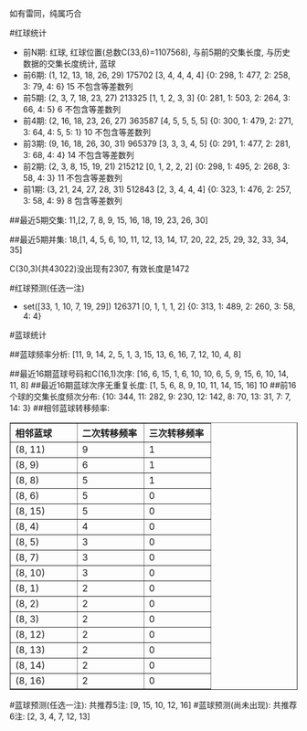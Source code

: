 <!-- 
.. title: 双色球2010145期(2010-12-12)数据分析报告
.. slug: slott-2010145-2010-12-12-report
.. date: 2010-12-13 08:00:00 UTC+08:00
.. tags: Lottery
.. link: 
.. description: 
.. type: text
-->

如有雷同，纯属巧合

<!-- TEASER_END-->

#红球统计

- 前N期: 红球, 红球位置(总数C(33,6)=1107568), 与前5期的交集长度, 与历史数据的交集长度统计, 蓝球
- 前6期: (1, 12, 13, 18, 26, 29) 175702 [3, 4, 4, 4, 4] {0: 298, 1: 477, 2: 258, 3: 79, 4: 6} 15 不包含等差数列
- 前5期: (2, 3, 7, 18, 23, 27) 213325 [1, 1, 2, 3, 3] {0: 281, 1: 503, 2: 264, 3: 66, 4: 5} 6 不包含等差数列
- 前4期: (2, 16, 18, 23, 26, 27) 363587 [4, 5, 5, 5, 5] {0: 300, 1: 479, 2: 271, 3: 64, 4: 5, 5: 1} 10 不包含等差数列
- 前3期: (9, 16, 18, 26, 30, 31) 965379 [3, 3, 3, 4, 5] {0: 291, 1: 477, 2: 281, 3: 68, 4: 4} 14 不包含等差数列
- 前2期: (2, 3, 8, 15, 19, 21) 215212 [0, 1, 2, 2, 2] {0: 298, 1: 495, 2: 268, 3: 58, 4: 3} 11 不包含等差数列
- 前1期: (3, 21, 24, 27, 28, 31) 512843 [2, 3, 4, 4, 4] {0: 323, 1: 476, 2: 257, 3: 58, 4: 9} 8 包含等差数列

##最近5期交集:
11,[2, 7, 8, 9, 15, 16, 18, 19, 23, 26, 30]

##最近5期并集:
18,[1, 4, 5, 6, 10, 11, 12, 13, 14, 17, 20, 22, 25, 29, 32, 33, 34, 35]

C(30,3)(共43022)没出现有2307, 
有效长度是1472

#红球预测(任选一注)

- set([33, 1, 10, 7, 19, 29]) 126371 [0, 1, 1, 1, 2] {0: 313, 1: 489, 2: 260, 3: 58, 4: 4}

#蓝球统计

##蓝球频率分析:
[11, 9, 14, 2, 5, 1, 3, 15, 13, 6, 16, 7, 12, 10, 4, 8]

##最近16期蓝球号码和C(16,1)次序:
[16, 6, 15, 1, 6, 10, 10, 6, 5, 9, 15, 6, 10, 14, 11, 8]
##最近16期蓝球次序无重复长度:
[1, 5, 6, 8, 9, 10, 11, 14, 15, 16] 10
##前16个球的交集长度频次分布:
{10: 344, 11: 282, 9: 230, 12: 142, 8: 70, 13: 31, 7: 7, 14: 3}
##相邻蓝球转移频率:
<table border="1" class="table table-striped dataframe">
  <thead>
    <tr style="text-align: left;">
      <th style="min-width: 100px;">相邻蓝球</th>
      <th style="min-width: 100px;">二次转移频率</th>
      <th style="min-width: 100px;">三次转移频率</th>
    </tr>
  </thead>
  <tbody>
    <tr>
      <td> (8, 11)</td>
      <td> 9</td>
      <td> 1</td>
    </tr>
    <tr>
      <td>  (8, 9)</td>
      <td> 6</td>
      <td> 1</td>
    </tr>
    <tr>
      <td>  (8, 8)</td>
      <td> 5</td>
      <td> 1</td>
    </tr>
    <tr>
      <td>  (8, 6)</td>
      <td> 5</td>
      <td> 0</td>
    </tr>
    <tr>
      <td> (8, 15)</td>
      <td> 5</td>
      <td> 0</td>
    </tr>
    <tr>
      <td>  (8, 4)</td>
      <td> 4</td>
      <td> 0</td>
    </tr>
    <tr>
      <td>  (8, 5)</td>
      <td> 3</td>
      <td> 0</td>
    </tr>
    <tr>
      <td>  (8, 7)</td>
      <td> 3</td>
      <td> 0</td>
    </tr>
    <tr>
      <td> (8, 10)</td>
      <td> 3</td>
      <td> 0</td>
    </tr>
    <tr>
      <td>  (8, 1)</td>
      <td> 2</td>
      <td> 0</td>
    </tr>
    <tr>
      <td>  (8, 2)</td>
      <td> 2</td>
      <td> 0</td>
    </tr>
    <tr>
      <td>  (8, 3)</td>
      <td> 2</td>
      <td> 0</td>
    </tr>
    <tr>
      <td> (8, 12)</td>
      <td> 2</td>
      <td> 0</td>
    </tr>
    <tr>
      <td> (8, 13)</td>
      <td> 2</td>
      <td> 0</td>
    </tr>
    <tr>
      <td> (8, 14)</td>
      <td> 2</td>
      <td> 0</td>
    </tr>
    <tr>
      <td> (8, 16)</td>
      <td> 2</td>
      <td> 0</td>
    </tr>
  </tbody>
</table>
#蓝球预测(任选一注):
共推荐5注: [9, 15, 10, 12, 16]
#蓝球预测(尚未出现):
共推荐6注: [2, 3, 4, 7, 12, 13]

